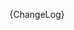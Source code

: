 [//]: # (This file was generated from: doc/templates/CHANGELOG.mdt using the documentation_builder package on: 2021-08-25 10:16:23.636413.)
{ChangeLog}
